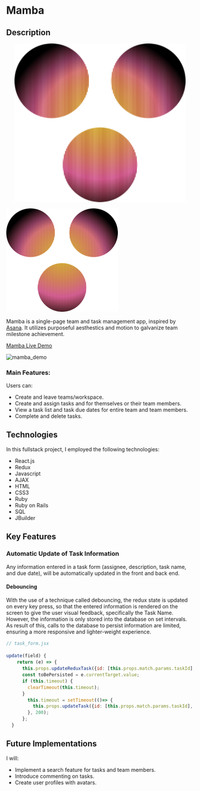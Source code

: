 # Mamba

## Description

<p align="center">
  <img width="460" height="auto" src="https://github.com/wjoeyu/mamba/blob/master/app/assets/images/mamba-logo.png">
</p>

![mamba_logo](https://github.com/wjoeyu/mamba/blob/master/app/assets/images/mamba-logo.png)

Mamba is a single-page team and task management app, inspired by [Asana](https://www.asana.com/). It utilizes purposeful aesthestics and motion to galvanize team milestone achievement.

[Mamba Live Demo](https://aa-mamba.herokuapp.com/#/)

![mamba_demo](https://github.com/wjoeyu/mamba/blob/master/wireframes/mamba_demo.gif)

### Main Features:

Users can:
* Create and leave teams/workspace.
* Create and assign tasks and for themselves or their team members.
* View a task list and task due dates for entire team and team members.
* Complete and delete tasks.

## Technologies

In this fullstack project, I employed the following technologies:
* React.js
* Redux
* Javascript
* AJAX
* HTML
* CSS3
* Ruby
* Ruby on Rails
* SQL
* JBuilder

## Key Features

### Automatic Update of Task Information

Any information entered in a task form (assignee, description, task name, and due date), will be automatically updated in the front and back end.

#### Debouncing

With the use of a technique called debouncing, the redux state is updated on every key press, so that the entered information is rendered on the screen to give the user visual feedback, specifically the Task Name. However, the information is only stored into the database on set intervals. As result of this, calls to the database to persist information are limited, ensuring a more responsive and lighter-weight experience.

```javascript
// task_form.jsx

update(field) {
    return (e) => {
      this.props.updateReduxTask({id: [this.props.match.params.taskId], [field]: e.currentTarget.value});
      const toBePersisted = e.currentTarget.value;
      if (this.timeout) {
        clearTimeout(this.timeout);
      }
        this.timeout = setTimeout(()=> {
          this.props.updateTask({id: [this.props.match.params.taskId], [field]: toBePersisted});
        }, 200);
      };
  }

```

## Future Implementations
I will:
* Implement a search feature for tasks and team members.
* Introduce commenting on tasks.
* Create user profiles with avatars.
